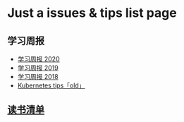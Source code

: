 # Just a issues & tips list page

## 学习周报

+ [学习周报 2020](https://github.com/opskumu/issues/issues/26)
+ [学习周报 2019](https://github.com/opskumu/issues/issues/23)
+ [学习周报 2018](https://github.com/opskumu/issues/issues/19)
+ [Kubernetes tips「old」](https://github.com/opskumu/issues/issues/10)

## [读书清单](https://github.com/opskumu/issues/issues/24)
